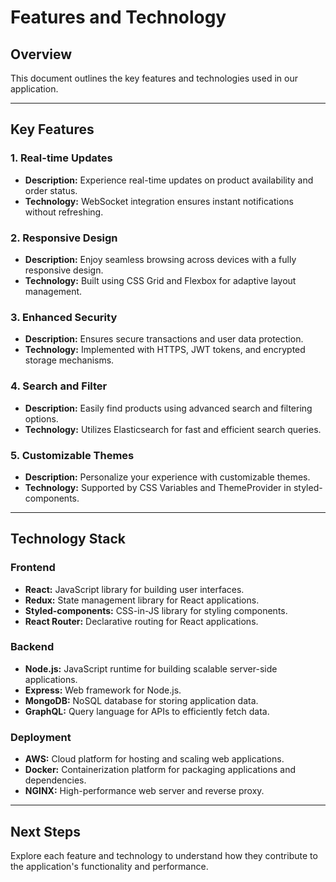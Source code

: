 # Features and Technology

## Overview

This document outlines the key features and technologies used in our application.

---

## Key Features

### 1. Real-time Updates

- **Description:** Experience real-time updates on product availability and order status.
- **Technology:** WebSocket integration ensures instant notifications without refreshing.

### 2. Responsive Design

- **Description:** Enjoy seamless browsing across devices with a fully responsive design.
- **Technology:** Built using CSS Grid and Flexbox for adaptive layout management.

### 3. Enhanced Security

- **Description:** Ensures secure transactions and user data protection.
- **Technology:** Implemented with HTTPS, JWT tokens, and encrypted storage mechanisms.

### 4. Search and Filter

- **Description:** Easily find products using advanced search and filtering options.
- **Technology:** Utilizes Elasticsearch for fast and efficient search queries.

### 5. Customizable Themes

- **Description:** Personalize your experience with customizable themes.
- **Technology:** Supported by CSS Variables and ThemeProvider in styled-components.

---

## Technology Stack

### Frontend

- **React:** JavaScript library for building user interfaces.
- **Redux:** State management library for React applications.
- **Styled-components:** CSS-in-JS library for styling components.
- **React Router:** Declarative routing for React applications.

### Backend

- **Node.js:** JavaScript runtime for building scalable server-side applications.
- **Express:** Web framework for Node.js.
- **MongoDB:** NoSQL database for storing application data.
- **GraphQL:** Query language for APIs to efficiently fetch data.

### Deployment

- **AWS:** Cloud platform for hosting and scaling web applications.
- **Docker:** Containerization platform for packaging applications and dependencies.
- **NGINX:** High-performance web server and reverse proxy.

---

## Next Steps

Explore each feature and technology to understand how they contribute to the application's functionality and performance.

